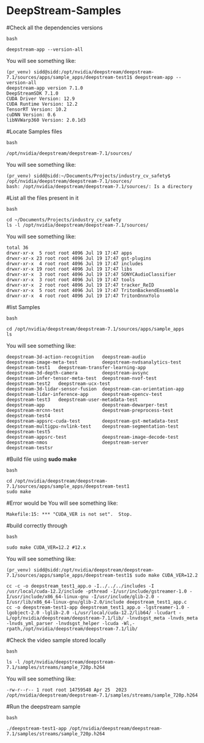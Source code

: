# DeepStream-Samples

#Check all the dependencies versions

`bash`
```
deepstream-app --version-all
```
You will see something like:

```
(pr_venv) sidd@sidd:/opt/nvidia/deepstream/deepstream-7.1/sources/apps/sample_apps/deepstream-test1$ deepstream-app --version-all
deepstream-app version 7.1.0
DeepStreamSDK 7.1.0
CUDA Driver Version: 12.9
CUDA Runtime Version: 12.2
TensorRT Version: 10.2
cuDNN Version: 0.6
libNVWarp360 Version: 2.0.1d3
```

#Locate Samples files

`bash`
```
/opt/nvidia/deepstream/deepstream-7.1/sources/
```
You will see something like:

```
(pr_venv) sidd@sidd:~/Documents/Projects/industry_cv_safety$ /opt/nvidia/deepstream/deepstream-7.1/sources/
bash: /opt/nvidia/deepstream/deepstream-7.1/sources/: Is a directory
```

#List all the files present in it

`bash`
```
cd ~/Documents/Projects/industry_cv_safety
ls -l /opt/nvidia/deepstream/deepstream-7.1/sources/
```

You will see something like:

```
total 36
drwxr-xr-x  5 root root 4096 Jul 19 17:47 apps
drwxr-xr-x 23 root root 4096 Jul 19 17:47 gst-plugins
drwxr-xr-x  4 root root 4096 Jul 19 17:47 includes
drwxr-xr-x 19 root root 4096 Jul 19 17:47 libs
drwxr-xr-x  3 root root 4096 Jul 19 17:47 SONYCAudioClassifier
drwxr-xr-x  3 root root 4096 Jul 19 17:47 tools
drwxr-xr-x  2 root root 4096 Jul 19 17:47 tracker_ReID
drwxr-xr-x  5 root root 4096 Jul 19 17:47 TritonBackendEnsemble
drwxr-xr-x  4 root root 4096 Jul 19 17:47 TritonOnnxYolo
```

#list Samples

`bash`
```
cd /opt/nvidia/deepstream/deepstream-7.1/sources/apps/sample_apps
ls
```
You will see something like:

```
deepstream-3d-action-recognition   deepstream-audio                deepstream-image-meta-test         deepstream-nvdsanalytics-test  deepstream-test1   deepstream-transfer-learning-app
deepstream-3d-depth-camera         deepstream-avsync               deepstream-infer-tensor-meta-test  deepstream-nvof-test           deepstream-test2   deepstream-ucx-test
deepstream-3d-lidar-sensor-fusion  deepstream-can-orientation-app  deepstream-lidar-inference-app     deepstream-opencv-test         deepstream-test3   deepstream-user-metadata-test
deepstream-app                     deepstream-dewarper-test        deepstream-mrcnn-test              deepstream-preprocess-test     deepstream-test4
deepstream-appsrc-cuda-test        deepstream-gst-metadata-test    deepstream-multigpu-nvlink-test    deepstream-segmentation-test   deepstream-test5
deepstream-appsrc-test             deepstream-image-decode-test    deepstream-nmos                    deepstream-server              deepstream-testsr
```

#Build file using **sudo make**

`bash`
```
cd /opt/nvidia/deepstream/deepstream-7.1/sources/apps/sample_apps/deepstream-test1
sudo make
```

#Error would be 
You will see something like:

```
Makefile:15: *** "CUDA_VER is not set".  Stop.
```

#build correctly through

`bash`
```
sudo make CUDA_VER=12.2 #12.x
```
You will see something like:

```
(pr_venv) sidd@sidd:/opt/nvidia/deepstream/deepstream-7.1/sources/apps/sample_apps/deepstream-test1$ sudo make CUDA_VER=12.2

cc -c -o deepstream_test1_app.o -I../../../includes -I /usr/local/cuda-12.2/include -pthread -I/usr/include/gstreamer-1.0 -I/usr/include/x86_64-linux-gnu -I/usr/include/glib-2.0 -I/usr/lib/x86_64-linux-gnu/glib-2.0/include deepstream_test1_app.c
cc -o deepstream-test1-app deepstream_test1_app.o -lgstreamer-1.0 -lgobject-2.0 -lglib-2.0 -L/usr/local/cuda-12.2/lib64/ -lcudart -L/opt/nvidia/deepstream/deepstream-7.1/lib/ -lnvdsgst_meta -lnvds_meta -lnvds_yml_parser -lnvdsgst_helper -lcuda -Wl,-rpath,/opt/nvidia/deepstream/deepstream-7.1/lib/ 
```

#Check the video sample stored locally

`bash`
```
ls -l /opt/nvidia/deepstream/deepstream-7.1/samples/streams/sample_720p.h264
```

You will see something like:

```
-rw-r--r-- 1 root root 14759548 Apr 25  2023 /opt/nvidia/deepstream/deepstream-7.1/samples/streams/sample_720p.h264
```

#Run the deepstream sample

`bash`
```
./deepstream-test1-app /opt/nvidia/deepstream/deepstream-7.1/samples/streams/sample_720p.h264
```

